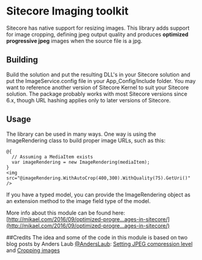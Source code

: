 # Sitecore Imaging toolkit
Sitecore has native support for resizing images. This library adds support for
image cropping, defining jpeg output quality and produces **optimized progressive
jpeg** images when the source file is a jpg.

## Building
Build the solution and put the resulting DLL's in your Sitecore solution and put
the ImageService.config file in your App_Config/Include folder. You may want to
reference another version of Sitecore Kernel to suit your Sitecore solution. The
package probably works with most Sitecore versions since 6.x, though URL hashing
applies only to later versions of Sitecore.

## Usage
The library can be used in many ways. One way is using the ImageRendering class
to build proper image URLs, such as this:

~~~~
@{
  // Assuming a MediaItem exists
  var imageRendering = new ImageRendering(mediaItem);
}
<img src="@imageRendering.WithAutoCrop(400,300).WithQuality(75).GetUri()" />
~~~~

If you have a typed model, you can provide the ImageRendering object as an 
extension method to the image field type of the model.

More info about this module can be found here:
[http://mikael.com/2016/09/optimized-progre…ages-in-sitecore/](http://mikael.com/2016/09/optimized-progre…ages-in-sitecore/)

##Credits
The idea and some of the code in this module is based on two blog posts
by Anders Laub [@AndersLaub](https://twitter.com/AndersLaub):
[Setting JPEG compression level](https://laubplusco.net/make-sitecore-deliver-images-fits-screen/)
and [Cropping images](https://laubplusco.net/make-sitecore-deliver-images-fits-screen-part-2/)
